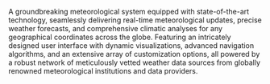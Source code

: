 
A groundbreaking meteorological system equipped with state-of-the-art technology, seamlessly delivering real-time meteorological updates, precise weather forecasts, and comprehensive climatic analyses for any geographical coordinates across the globe. Featuring an intricately designed user interface with dynamic visualizations, advanced navigation algorithms, and an extensive array of customization options, all powered by a robust network of meticulously vetted weather data sources from globally renowned meteorological institutions and data providers.